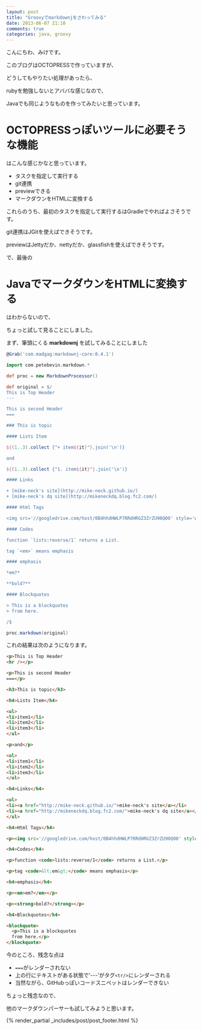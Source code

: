 ```yaml
---
layout: post
title: "Groovyでmarkdownjをさわってみる"
date: 2013-06-07 21:10
comments: true
categories: java, groovy
---
```


こんにちわ、みけです。

このブログはOCTOPRESSで作っていますが、

どうしてもやりたい処理があったら、

rubyを勉強しないとアババな感じなので、

Javaでも同じようなものを作ってみたいと思っています。


OCTOPRESSっぽいツールに必要そうな機能
===

はこんな感じかなと思っています。

+ タスクを指定して実行する
+ git連携
+ previewできる
+ マークダウンをHTMLに変換する

これらのうち、最初のタスクを指定して実行するはGradleでやればよさそうです。

git連携はJGitを使えばできそうです。

previewはJettyだか、nettyだか、glassfishを使えばできそうです。

で、最後の

JavaでマークダウンをHTMLに変換する
===

はわからないので、

ちょっと試して見ることにしました。

まず、筆頭にくる **markdownj** を試してみることにしました

```groovy markdown-sample.groovy
@Grab('com.madgag:markdownj-core:0.4.1')

import com.petebevin.markdown.*

def proc = new MarkdownProcessor()

def original = $/
This is Top Header
---

This is second Header
===

### This is topic

#### Lists Item

${(1..3).collect {"+ item${it}"}.join('\n')}

and

${(1..3).collect {"1. item${it}"}.join('\n')}

#### Links

+ [mike-neck's site](http://mike-neck.github.io/)
+ [mike-neck's dq site](http://mikeneckdq.blog.fc2.com/)

#### Html Tags

<img src='//googledrive.com/host/0B4hhdHWLP7RRdHRGZ3ZrZU90Q00' style='width : 400px;'>

#### Codes

function `lists:reverse/1` returns a List.

tag `<em>` means emphasis

#### emphasis

*em?*

**bold?**

#### Blockquotes

> This is a blockquotes
> from here.

/$

proc.markdown(original)
```

これの結果は次のようになります。

```html
<p>This is Top Header
<hr /></p>

<p>This is second Header
===</p>

<h3>This is topic</h3>

<h4>Lists Item</h4>

<ul>
<li>item1</li>
<li>item2</li>
<li>item3</li>
</ul>

<p>and</p>

<ol>
<li>item1</li>
<li>item2</li>
<li>item3</li>
</ol>

<h4>Links</h4>

<ul>
<li><a href="http://mike-neck.github.io/">mike-neck's site</a></li>
<li><a href="http://mikeneckdq.blog.fc2.com/">mike-neck's dq site</a></li>
</ul>

<h4>Html Tags</h4>

<p><img src='//googledrive.com/host/0B4hhdHWLP7RRdHRGZ3ZrZU90Q00' style='width : 400px;'></p>

<h4>Codes</h4>

<p>function <code>lists:reverse/1</code> returns a List.</p>

<p>tag <code>&lt;em&gt;</code> means emphasis</p>

<h4>emphasis</h4>

<p><em>em?</em></p>

<p><strong>bold?</strong></p>

<h4>Blockquotes</h4>

<blockquote>
  <p>This is a blockquotes
  from here.</p>
</blockquote>
```

今のところ、残念な点は

+ `===`がレンダーされない
+ 上の行にテキストがある状態で'---'がタグ`<tr/>`にレンダーされる
+ 当然ながら、GitHubっぽいコードスニペットはレンダーできない

ちょっと残念なので、

他のマークダウンパーサーも試してみようと思います。


{% render_partial _includes/post/post_footer.html %}

